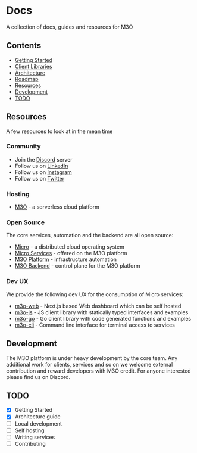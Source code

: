 # Docs

A collection of docs, guides and resources for M3O

## Contents

- [Getting Started](getting-started.md)
- [Client Libraries](client-libraries.md)
- [Architecture](architecture.md)
- [Roadmap](roadmap.md)
- [Resources](#resources)
- [Development](#development)
- [TODO](#todo)

## Resources

A few resources to look at in the mean time

### Community

- Join the [Discord](https://discord.gg/TBR9bRjd6Z) server
- Follow us on [LinkedIn](https://www.linkedin.com/company/micro-services-inc/)
- Follow us on [Instagram](https://instagram.com/m3oservices)
- Follow us on [Twitter](https://twitter.com/m3oservices)

### Hosting

- [M3O](https://m3o.com) - a serverless cloud platform

### Open Source

The core services, automation and the backend are all open source:

- [Micro](https://micro.dev) - a distributed cloud operating system
- [Micro Services](https://github.com/micro/services) - offered on the M3O platform
- [M3O Platform](https://github.com/m3o/platform) - infrastructure automation
- [M3O Backend](https://github.com/m3o/backend) - control plane for the M3O platform

### Dev UX

We provide the following dev UX for the consumption of Micro services:

- [m3o-web](https://github.com/m3o/m3o-web) - Next.js based Web dashboard which can be self hosted
- [m3o-js](https://github.com/m3o/m3o-js) - JS client library with statically typed interfaces and examples
- [m3o-go](https://github.com/m3o/m3o-go) - Go client library with code generated functions and examples
- [m3o-cli](https://github.com/m3o/m3o-cli) - Command line interface for terminal access to services

## Development

The M3O platform is under heavy development by the core team. Any additional work for clients, services and so on we welcome 
external contribution and reward developers with M3O credit. For anyone interested please find us on Discord.

## TODO

- [x] Getting Started
- [x] Architecture guide
- [ ] Local development
- [ ] Self hosting 
- [ ] Writing services
- [ ] Contributing
